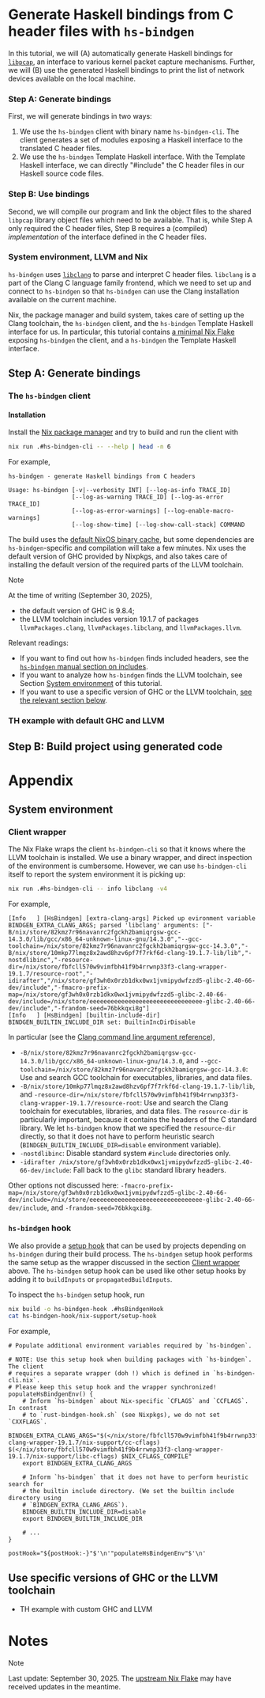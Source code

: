 # Generate Haskell bindings from C header files with `hs-bindgen`

In this tutorial, we will (A) automatically generate Haskell bindings for
[`libpcap`](https://github.com/the-tcpdump-group/libpcap), an interface to
various kernel packet capture mechanisms. Further, we will (B) use the generated
Haskell bindings to print the list of network devices available on the local
machine.

### Step A: Generate bindings

First, we will generate bindings in two ways:
1. We use the `hs-bindgen` client with binary name `hs-bindgen-cli`. The client
   generates a set of modules exposing a Haskell interface to the translated C
   header files.
2. We use the `hs-bindgen` Template Haskell interface. With the Template Haskell
   interface, we can directly "#include" the C header files in our Haskell
   source code files.

### Step B: Use bindings

Second, we will compile our program and link the object files to the shared
`libpcap` library object files which need to be available. That is, while Step A
only required the C header files, Step B requires a (compiled) _implementation_
of the interface defined in the C header files.

### System environment, LLVM and Nix

`hs-bindgen` uses [`libclang`](https://clang.llvm.org/doxygen/index.html) to
parse and interpret C header files. `libclang` is a part of the Clang C language
family frontend, which we need to set up and connect to `hs-bindgen` so that
`hs-bindgen` can use the Clang installation available on the current machine.

Nix, the package manager and build system, takes care of setting up the Clang
toolchain, the `hs-bindgen` client, and the `hs-bindgen` Template Haskell
interface for us. In particular, this tutorial contains [a minimal Nix
Flake](./flake.nix) exposing `hs-bindgen` the client, and a `hs-bindgen` the
Template Haskell interface.

## Step A: Generate bindings

### The `hs-bindgen` client

#### Installation

Install the [Nix package manager](https://nixos.org/download/) and try to build
and run the client with

```sh
nix run .#hs-bindgen-cli -- --help | head -n 6
```

For example,
```
hs-bindgen - generate Haskell bindings from C headers

Usage: hs-bindgen [-v|--verbosity INT] [--log-as-info TRACE_ID]
                  [--log-as-warning TRACE_ID] [--log-as-error TRACE_ID]
                  [--log-as-error-warnings] [--log-enable-macro-warnings]
                  [--log-show-time] [--log-show-call-stack] COMMAND
```

The build uses the [default NixOS binary cache](https://cache.nixos.org/), but
some dependencies are `hs-bindgen`-specific and compilation will take a few
minutes. Nix uses the default version of GHC provided by Nixpkgs, and also takes
care of installing the default version of the required parts of the LLVM
toolchain.

> [!NOTE]
> At the time of writing (September 30, 2025),
> - the default version of GHC is 9.8.4;
> - the LLVM toolchain includes version 19.1.7 of packages `llvmPackages.clang`,
>   `llvmPackages.libclang`, and `llvmPackages.llvm`.

Relevant readings:
- If you want to find out how `hs-bindgen` finds included headers, see the
  [`hs-bindgen` manual section on
  includes](https://github.com/well-typed/hs-bindgen/blob/main/manual/LowLevel/Includes.md).
- If you want to analyze how `hs-bindgen` finds the LLVM toolchain, see Section
 [System environment](#system-environment) of this tutorial.
- If you want to use a specific version of GHC or the LLVM toolchain, [see the
relevant section below](#use-specific-versions-of-ghc-and-the-llvm-toolchain).

### TH example with default GHC and LLVM

## Step B: Build project using generated code

# Appendix

## System environment

### Client wrapper

The Nix Flake wraps the client `hs-bindgen-cli` so that it knows where the LLVM
toolchain is installed. We use a binary wrapper, and direct inspection of the
environment is cumbersome. However, we can use `hs-bindgen-cli` itself to report
the system environment it is picking up:

```sh
nix run .#hs-bindgen-cli -- info libclang -v4
```

For example,
```
[Info   ] [HsBindgen] [extra-clang-args] Picked up evironment variable BINDGEN_EXTRA_CLANG_ARGS; parsed 'libclang' arguments: ["-B/nix/store/82kmz7r96navanrc2fgckh2bamiqrgsw-gcc-14.3.0/lib/gcc/x86_64-unknown-linux-gnu/14.3.0","--gcc-toolchain=/nix/store/82kmz7r96navanrc2fgckh2bamiqrgsw-gcc-14.3.0","-B/nix/store/10mkp77lmqz8x2awd8hzv6pf7f7rkf6d-clang-19.1.7-lib/lib","-nostdlibinc","-resource-dir=/nix/store/fbfcll570w9vimfbh41f9b4rrwnp33f3-clang-wrapper-19.1.7/resource-root","-idirafter","/nix/store/gf3wh0x0rzb1dkx0wx1jvmipydwfzzd5-glibc-2.40-66-dev/include","-fmacro-prefix-map=/nix/store/gf3wh0x0rzb1dkx0wx1jvmipydwfzzd5-glibc-2.40-66-dev/include=/nix/store/eeeeeeeeeeeeeeeeeeeeeeeeeeeeeeee-glibc-2.40-66-dev/include","-frandom-seed=76bkkqxi8g"]
[Info   ] [HsBindgen] [builtin-include-dir] BINDGEN_BUILTIN_INCLUDE_DIR set: BuiltinIncDirDisable
```

In particular (see the [Clang command line argument
reference](https://clang.llvm.org/docs/ClangCommandLineReference.html)),
- `-B/nix/store/82kmz7r96navanrc2fgckh2bamiqrgsw-gcc-14.3.0/lib/gcc/x86_64-unknown-linux-gnu/14.3.0`,
  and `--gcc-toolchain=/nix/store/82kmz7r96navanrc2fgckh2bamiqrgsw-gcc-14.3.0`:
  Use and search GCC toolchain for executables, libraries, and data
  files.
- `-B/nix/store/10mkp77lmqz8x2awd8hzv6pf7f7rkf6d-clang-19.1.7-lib/lib`, and
  `-resource-dir=/nix/store/fbfcll570w9vimfbh41f9b4rrwnp33f3-clang-wrapper-19.1.7/resource-root`:
  Use and search the Clang toolchain for executables, libraries, and data files.
  The `resource-dir` is particularly important, because it contains the headers
  of the C standard library. We let `hs-bindgen` know that we specified the
  `resource-dir` directly, so that it does not have to perform heuristic search
  (`BINDGEN_BUILTIN_INCLUDE_DIR=disable` environment variable).
- `-nostdlibinc`: Disable standard system `#include` directories only.
- `-idirafter
  /nix/store/gf3wh0x0rzb1dkx0wx1jvmipydwfzzd5-glibc-2.40-66-dev/include`: Fall
  back to the `glibc` standard library headers.

Other options not discussed here:
  `-fmacro-prefix-map=/nix/store/gf3wh0x0rzb1dkx0wx1jvmipydwfzzd5-glibc-2.40-66-dev/include=/nix/store/eeeeeeeeeeeeeeeeeeeeeeeeeeeeeeee-glibc-2.40-66-dev/include`,
  and `-frandom-seed=76bkkqxi8g`.

### `hs-bindgen` hook

We also provide a [setup
hook](https://nixos.org/manual/nixpkgs/stable/#ssec-setup-hooks) that can be
used by projects depending on `hs-bindgen` during their build process. The
`hs-bindgen` setup hook performs the same setup as the wrapper discussed in the
section [Client wrapper](#client-wrapper) above. The `hs-bindgen` setup hook can
be used like other setup hooks by adding it to `buildInputs` or
`propagatedBuildInputs`.

To inspect the `hs-bindgen` setup hook, run
```sh
nix build -o hs-bindgen-hook .#hsBindgenHook
cat hs-bindgen-hook/nix-support/setup-hook
```

For example,
```
# Populate additional environment variables required by `hs-bindgen`.

# NOTE: Use this setup hook when building packages with `hs-bindgen`. The client
# requires a separate wrapper (doh !) which is defined in `hs-bindgen-cli.nix`.
# Please keep this setup hook and the wrapper synchronized!
populateHsBindgenEnv() {
    # Inform `hs-bindgen` about Nix-specific `CFLAGS` and `CCFLAGS`. In contrast
    # to `rust-bindgen-hook.sh` (see Nixpkgs), we do not set `CXXFLAGS`.
    BINDGEN_EXTRA_CLANG_ARGS="$(</nix/store/fbfcll570w9vimfbh41f9b4rrwnp33f3-clang-wrapper-19.1.7/nix-support/cc-cflags) $(</nix/store/fbfcll570w9vimfbh41f9b4rrwnp33f3-clang-wrapper-19.1.7/nix-support/libc-cflags) $NIX_CFLAGS_COMPILE"
    export BINDGEN_EXTRA_CLANG_ARGS

    # Inform `hs-bindgen` that it does not have to perform heuristic search for
    # the builtin include directory. (We set the builtin include directory using
    # `BINDGEN_EXTRA_CLANG_ARGS`).
    BINDGEN_BUILTIN_INCLUDE_DIR=disable
    export BINDGEN_BUILTIN_INCLUDE_DIR

    # ...
}

postHook="${postHook:-}"$'\n'"populateHsBindgenEnv"$'\n'
```

## Use specific versions of GHC or the LLVM toolchain

- TH example with custom GHC and LLVM

# Notes

> [!NOTE]
> Last update: September 30, 2025. The [upstream Nix
> Flake](https://github.com/dschrempf/hs-bindgen-flake) may have received
> updates in the meantime.
